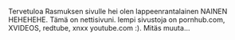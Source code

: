  Tervetuloa Rasmuksen sivulle
hei olen lappeenrantalainen NAINEN HEHEHEHE. Tämä on nettisivuni.
lempi sivustoja on pornhub.com, XVIDEOS, redtube, xnxx youtube.com  :).
Mitäs muuta...
